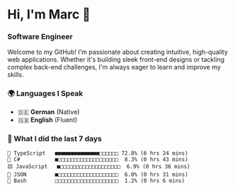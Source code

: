 # Hi, I'm Marc 👋 
### Software Engineer

Welcome to my GitHub! I'm passionate about creating intuitive, high-quality web applications. Whether it's building sleek front-end designs or tackling complex back-end challenges, I'm always eager to learn and improve my skills.  

### 🌍 Languages I Speak  
- 🇩🇪 **German** (Native)  
- 🇬🇧 **English** (Fluent)

### 🤯 What I did the last 7 days

```
🔷 TypeScript   ■■■■■■■■■■■■■■□□□□□□ 72.8% (6 hrs 24 mins)
🔷 C#           ■□□□□□□□□□□□□□□□□□□□  8.3% (0 hrs 43 mins)
🟨 JavaScript   ■□□□□□□□□□□□□□□□□□□□  6.9% (0 hrs 36 mins)
📄 JSON         ■□□□□□□□□□□□□□□□□□□□  6.0% (0 hrs 31 mins)
📄 Bash         □□□□□□□□□□□□□□□□□□□□  1.2% (0 hrs 6 mins)
```